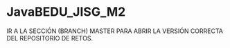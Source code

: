 # JavaBEDU_JISG_M2
IR A LA SECCIÓN (BRANCH) MASTER PARA ABRIR LA VERSIÓN CORRECTA DEL REPOSITORIO DE RETOS.
